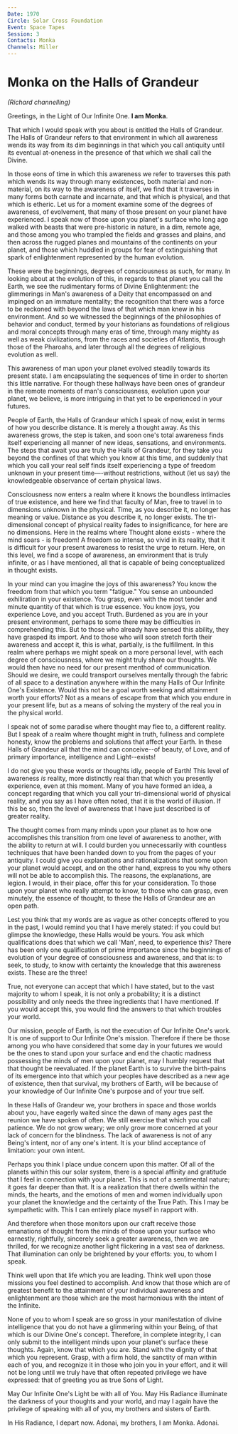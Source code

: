 ```yaml
---
Date: 1970
Circle: Solar Cross Foundation
Event: Space Tapes
Session: 3
Contacts: Monka
Channels: Miller
---
```


# Monka on the Halls of Grandeur

_(Richard channelling)_

Greetings, in the Light of Our Infinite One. **I am Monka**. 

That which I would speak with you about is entitled the Halls of Grandeur. The Halls of Grandeur refers to that environment in which all awareness wends its way from its dim beginnings in that which you call antiquity until its eventual at-oneness in the presence of that which we shall call the Divine. 

In those eons of time in which this awareness we refer to traverses this path which wends its way through many existences, both material and non-material, on its way to the awareness of itself, we find that it traverses in many forms both carnate and incarnate, and that which is physical, and that which is etheric. Let us for a moment examine some of the degrees of awareness, of evolvement, that many of those present on your planet have experienced. I speak now of those upon you planet's surface who long ago walked with beasts that were pre-historic in nature, in a dim, remote age, and those among you who trampled the fields and grasses and plains, and then across the rugged planes and mountains of the continents on your planet, and those which huddled in groups for fear of extinguishing that spark of enlightenment represented by the human evolution.

These were the beginnings, degrees of consciousness as such, for many. In looking about at the evolution of this, in regards to that planet you call the Earth, we see the rudimentary forms of Divine Enlightenment: the glimmerings in Man's awareness of a Deity that encompassed on and impinged on an immature mentality; the recognition that there was a force to be reckoned with beyond the laws of that which man knew in his environment. And so we witnessed the beginnings of the philosophies of behavior and conduct, termed by your historians as foundations of religious and moral concepts through many eras of time, through many mighty as well as weak civilizations, from the races and societies of Atlantis, through those of the Pharoahs, and later through all the degrees of religious evolution as well. 

This awareness of man upon your planet evolved steadily towards its present state. I am encapsulating the sequences of time in order to shorten this little narrative. For though these hallways have been ones of grandeur in the remote moments of man's consciousness, evolution upon your planet, we believe, is more intriguing in that yet to be experienced in your futures. 

People of Earth, the Halls of Grandeur which I speak of now, exist in terms of how you describe distance. It is merely a thought away. As this awareness grows, the step is taken, and soon one's total awareness finds itself experiencing all manner of new ideas, sensations, and environments. The steps that await you are truly the Halls of Grandeur, for they take you beyond the confines of that which you know at this time, and suddenly that which you call your real self finds itself experiencing a type of freedom unknown in your present time—-without restrictions, without (let us say) the knowledgeable observance of certain physical laws. 

Consciousness now enters a realm where it knows the boundless intimacies of true existence, and here we find that faculty of Man, free to travel in to dimensions unknown in the physical. Time, as you describe it, no longer has meaning or value. Distance as you describe it, no longer exists. The tri-dimensional concept of physical reality fades to insignificance, for here are no dimensions. Here in the realms where Thought alone exists - where the mind soars - is freedom! A freedom so intense, so vivid in its reality, that it is difficult for your present awareness to resist
the urge to return. Here, on this level, we find a scope of awareness, an environment that is truly infinite, or as I have mentioned, all that is capable of being conceptualized in thought exists.

In your mind can you imagine the joys of this awareness? You know the freedom from that which you term "fatigue." You sense an unbounded exhiliration in your existence. You grasp, even with the most tender and minute quantity of that which is true essence. You know joys, you experience Love, and you accept Truth. Burdened as you are in your present environment, perhaps to some there may be difficulties in comprehending this. But to those who already have sensed this ability, they have grasped its import. And to those who will soon stretch forth their awareness and accept it, this is what, partially, is the fulfillment. In this realm where perhaps we might speak on a more personal level, with each degree of consciousness, where
we might truly share our thoughts. We would then have no need for our present menthod of communication. Should we desire, we could transport ourselves mentally through the fabric of all space to a destination anywhere
within the many Halls of Our Infinite One's Existence. Would this not be a goal worth seeking and attainment worth your efforts? Not as a means of escape from that which you endure in your present life, but as a means of solving the mystery of the real you in the physical world. 

I speak not of some paradise where thought may flee to, a different reality. But I speak of a realm where thought might in truth, fullness and complete honesty, know the problems and solutions that affect your Earth. In these Halls of Grandeur all that the mind can conceive--of beauty, of Love, and of primary importance, intelligence and Light--exists! 

I do not give you these words or thoughts idly, people of Earth! This level of awareness *is* reality, more distinctly real than that which you presently experience, even at this moment. Many of you have formed an idea, a concept regarding that which you call your tri-dimensional world of physical reality, and you say as I have often noted, that it is the world of illusion. If this be so, then the level of awareness that I have just described is of greater reality. 

The thought comes from many minds upon your planet as to how one accomplishes this transition from one level of awareness to another, with the ability to return at will. I could burden you unnecessarily with countless techniques that have been handed down to you from the pages of your antiquity. I could give you explanations and rationalizations that some upon your planet would accept, and on the other hand, express to you why others will not be able to accomplish this. The reasons, the explanations, are legion. I would, in their place, offer this for your consideration. To those upon your planet who really attempt to know, to those who can grasp, even minutely, the essence of thought, to these the Halls of Grandeur
are an open path. 

Lest you think that my words are as vague as other concepts offered to you in the past, I would remind you that I have merely stated: if you could but glimpse the knowledge, these Halls would be yours. You ask which qualifications does that which we call 'Man', need, to experience this?
There has been only one qualification of prime importance since the beginnings of evolution of your degree of consciousness and awareness, and that is: to seek, to study, to know with certainty the knowledge that this awareness exists. These are the three!

True, not everyone can accept that which I have stated, but to the vast majority to whom I speak, it is not only a probability; it is a distinct
possibility and only needs the three ingredients that I have mentioned. If you would accept this, you would find the answers to that which troubles your world. 

Our mission, people of Earth, is not the execution of Our Infinite One's work. It is one of support to Our Infinite One's mission. Therefore if there be those among you who have considered that some day in your futures we would be the ones to stand upon your surface and end the chaotic madness possessing the minds of men upon your planet, may I humbly request that that thought be reevaluated. If the planet Earth is to survive the birth-pains of its emergence into that which your peoples have described as a new age of existence, then that survival, my brothers of Earth, will be because of your knowledge of Our Infinite One's purpose and of your true self.

In these Halls of Grandeur we, your brothers in space and those worlds about you, have eagerly waited since the dawn of many ages past the reunion we have spoken of often. We still exercise that which you call patience. We do not grow weary; we only grow more concerned at your lack of concern for the blindness. The lack of awareness is not of any Being's intent, nor of any one's intent. It is your blind acceptance of limitation: your own intent.

Perhaps you think I place undue concern upon this matter. Of all of the planets within this our solar system, there is a special affinity and gratitude that I feel in connection with your planet. This is not of a sentimental nature; it goes far deeper than that. It is a realization that there dwells within the minds, the hearts, and the emotions of men and women individually upon your planet the knowledge and the certainty of the True Path. This I may be sympathetic with. This I can entirely place myself in rapport with. 

And therefore when those monitors upon our craft receive those emanations of thought from the minds of those upon your surface who earnestly, rightfully, sincerely seek a greater awareness, then we are thrilled, for we recognize another light flickering in a vast sea of darkness. That illumination
can only be brightened by your efforts: you, to whom I speak. 

Think well upon that life which you are leading. Think well upon those missions you feel destined to accomplish. And know that those which are of greatest benefit to the attainment of your individual awareness and enlightenment are those which are the most harmonious with the intent of the Infinite. 

None of you to whom I speak are so gross in your manifestation of divine intelligence that you do not have a glimmering within your Being, of that which is our Divine One's concept. Therefore, in complete integrity, I can only submit to the intelligent minds upon your planet's surface these thoughts. Again, know that which you are. Stand with the dignity of that which you represent. Grasp, with a firm hold, the sanctity of man within each of you, and recognize it in those who join you in your effort, and it will not be long until we truly have that often repeated privilege we have expressed: that of greeting you as true Sons of Light. 

May Our Infinite One's Light be with all of You. May His Radiance illuminate the darkness of your thoughts and your world, and may I again have the privilege of speaking with all of you, my brothers and sisters of Earth. 

In His Radiance, I depart now. Adonai, my brothers, I am Monka. Adonai.


